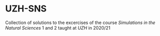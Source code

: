 # UZH-SNS

Collection of solutions to the excercises of the course *Simulations in the Natural Sciences* 1 and 2 taught at *UZH* in 2020/21
